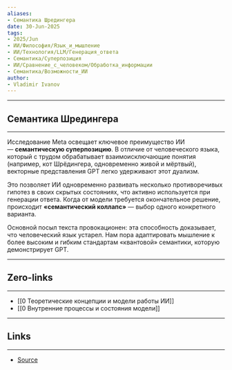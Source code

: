 ```yaml
---
aliases: 
- Семантика Шредингера 
date: 30-Jun-2025
tags:
- 2025/Jun
- ИИ/Философия/Язык_и_мышление
- ИИ/Технология/LLM/Генерация_ответа
- Семантика/Суперпозиция
- ИИ/Сравнение_с_человеком/Обработка_информации
- Семантика/Возможности_ИИ
author:
- Vladimir Ivanov
---
```

-----
##  Семантика Шредингера 
-----
Исследование Meta освещает ключевое преимущество ИИ — **семантическую суперпозицию**. В отличие от человеческого языка, который с трудом обрабатывает взаимоисключающие понятия (например, кот Шрёдингера, одновременно живой и мёртвый), векторные представления GPT легко удерживают этот дуализм.

Это позволяет ИИ одновременно развивать несколько противоречивых гипотез в своих скрытых состояниях, что активно используется при генерации ответа. Когда от модели требуется окончательное решение, происходит **«семантический коллапс»** — выбор одного конкретного варианта.

Основной посыл текста провокационен: эта способность доказывает, что человеческий язык устарел. Нам пора адаптировать мышление к более высоким и гибким стандартам «квантовой» семантики, которую демонстрирует GPT.

---
## Zero-links
---
- [[0 Теоретические концепции и модели работы ИИ]]
- [[0 Внутренние процессы и состояния модели]]

---
## Links
---
- [Source](https://t.me/turboproject/1745)